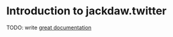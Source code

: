 # Introduction to jackdaw.twitter

TODO: write [great documentation](http://jacobian.org/writing/what-to-write/)

